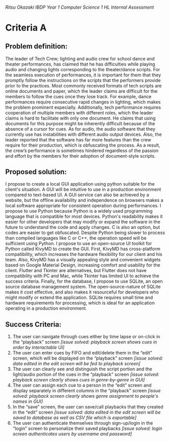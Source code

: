 ###### Ritsu Okazaki IBDP Year 1 Computer Science 1 HL Internal Assessment
# Criteria A
## Problem definition:
The leader of Tech Crew; lighting and audio crew for school dance and theater performances, has claimed that he has difficulties while playing audio and changing lights corresponding to the theater/dance scripts. For the seamless execution of performances, it is important for them that they promptly follow the instructions on the scripts that the performers provide prior to the practices. Most commonly received formats of tech scripts are online documents and paper, which the leader claims are difficult for the members to follow the cues once they lose track. For example, dance performances require consecutive rapid changes in lighting, which makes the problem prominent especially. Additionally, tech performance requires cooperation of multiple members with different roles, which the leader claims is hard to facilitate with only one document. He claims that using documents for this purpose might be inherently difficult because of the absence of a cursor for cues. As for audio, the audio software that they currently use has instabilities with different audio output devices. Also, the leader reported that the software has far more features than the crew require for their production, which is obfuscating the process. As a result, the crew’s performance is sometimes hindered regardless of the passion and effort by the members for their adoption of document-style scripts.

## Proposed solution:
I propose to create a local GUI application using python suitable for the client's situation. A GUI will be intuitive to use in a production environment compared to text-based UI. A GUI service can also be achieved by a website, but the offline availability and independence on browsers makes a local software appropriate for consistent operation during performances. I propose to use Python because Python is a widely used programming language that is compatible for most devices. Python's readability makes it easier for other developers that may modify or expand the software in the future to understand the code and apply changes. C is also an option, but codes are easier to get obfuscated. Despite Python being slower to process than compiled languages like C or C++, the operation speed will be sufficient using Python. I propose to use an open-source UI toolkit for Python called KivyMD to create the GUI. First, KivyMD has cross-platform compatibility, which increases the hardware flexibility for our client and his team. Also, KivyMD has a visually appealing style and convenient widgets based on Google Material Design, increasing comfort and usability for the client. Flutter and Tkinter are alternatives, but Flutter does not have compatibility with PC and Mac, while Tkinter has limited UI to achieve the success criteria. Finally, for the database, I propose to use SQLite, an open source database management system. The open-source-nature of SQLite makes it cost effective, and also makes it resourceful for developers who might modify or extend the application. SQLite requires small time and hardware requirements for processing, which is ideal for an application operating in a production environment.

## Success Criteria:
1. The user can navigate through cues either by time lapse or on-click in the “playback” screen _[issue solved: playback screen shows cues in order by interactable UI]_
2. The user can enter cues by FIFO and edit/delete them in the “edit” screen, which will be displayed on the “playback” screen _[issue solved: data edited in the edit screen will be fed to playback screen]_
3. The user can clearly see and distinguish the script portion and the light/audio portion of the cues in the “playback” screen _[issue solved: playback screen clearly shows cues in genre-by-genre in GUI]_
4. The user can assign each cue to a person in the “edit” screen and display separately in different columns in the “playback” screen _[issue solved: playback screen clearly shows genre assignment to people's names in GUI]_
5. In the “save” screen, the user can save/call playbacks that they created in the “edit” screen _[issue solved: data edited in the edit screen will be saved to database as well as CSV file which is exportable]_
6. The user can authenticate themselves through sign-up/login in the “login” screen to personalize their saved playbacks _[issue solved: login screen authenticates users by username and password]_
